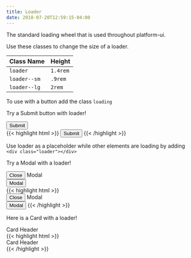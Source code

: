 ```yaml
---
title: Loader
date: 2018-07-20T12:59:15-04:00
---
```


The standard loading wheel that is used throughout platform-ui.

Use these classes to change the size of a loader.

| Class Name   | Height   |
| ------------ | -------- |
| `loader`     | `1.4rem` |
| `loader--sm` | `.9rem`  |
| `loader--lg` | `2rem`   |

To use with a button add the class `loading`

Try a Submit button with loader!

<button class="button button--lg loader__submit">
  Submit
</button>
<div class="mt-3 mb-4">
{{< highlight html >}}
<button class="button button--lg loader__submit">
  Submit
</button>
{{< /highlight >}}
</div>

Use loader as a placeholder while other elements are loading by adding `<div class="loader"></div>`

Try a Modal with a loader!

<div id="loader-modal" class="modal modal--centered modal--closed" tabindex="-1">
  <div class="modal__inner animated slideInUp faster">
    <div class="modal__header">
      <button class="button modal__close loader__modal-close" data-modal="loader-modal">Close <i class="pi-times"></i></button>
      Modal
    </div>
    <div class="modal__content flex--center-content">
      <div class="loader loader--lg"></div>
    </div>
  </div>
</div>
<button class="button button--post button--lg modal__open loader__modal" data-modal="loader-modal">Modal</button>
<div class="mt-3 mb-4">
{{< highlight html >}}
<div id="loader-modal" class="modal modal--centered modal--closed" tabindex="-1">
  <div class="modal__inner animated slideInUp faster">
    <div class="modal__header">
      <button class="button modal__close" data-modal="loader-modal">Close <i class="pi-times"></i></button>
      Modal
    </div>
    <div class="modal__content flex--center-content">
      <div class="loader loader--lg"></div>
    </div>
  </div>
</div>
<button class="button button--post button--lg modal__open loader__modal" data-modal="loader-modal">Modal</button>
{{< /highlight >}}
</div>

Here is a Card with a loader!

<div class="block-container">
  <div class="block block-4">
    <div class="card loader__card">
      <div class="card__header">
        <div class="card__group">
          <i class="pi-quill"></i>
          <div class="card__title">Card Header</div>
        </div>
      </div>
      <div class="loader loader--lg"></div>
    </div>
  </div>
</div>
<div class="mt-3 mb-4">
{{< highlight html >}}
<div class="block-container">
  <div class="block block-4">
    <div class="card loader__card">
      <div class="card__header">
        <div class="card__group">
          <i class="pi-quill"></i>
          <div class="card__title">Card Header</div>
        </div>
      </div>
      <div class="loader loader--lg"></div>
    </div>
  </div>
</div>
{{< /highlight >}}
</div>